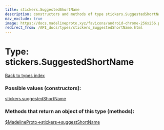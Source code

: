 ```yaml
---
title: stickers.SuggestedShortName
description: constructors and methods of type stickers.SuggestedShortName
nav_exclude: true
image: https://docs.madelineproto.xyz/favicons/android-chrome-256x256.png
redirect_from: /API_docs/types/stickers_SuggestedShortName.html
---
```

# Type: stickers.SuggestedShortName
[Back to types index](index.html)



### Possible values (constructors):

[stickers.suggestedShortName](/API_docs/constructors/stickers.suggestedShortName.html)  



### Methods that return an object of this type (methods):

[$MadelineProto->stickers->suggestShortName](/API_docs/methods/stickers.suggestShortName.html)  



